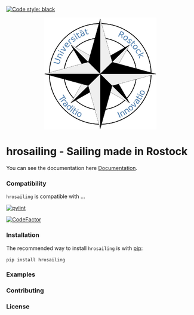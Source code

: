 [![Code style: black](https://img.shields.io/badge/code%20style-black-000000.svg)](https://github.com/psf/black)

<p align="center">
    <img src="logo.png" width=300px height=300px alt="hrosailing">
</p>

hrosailing - Sailing made in Rostock
====================================

You can see the documentation here [Documentation](https://hrosailing.github.io/hrosailing/ "hrosailing").

### Compatibility 

`hrosailing` is compatible with ... 

<!-- [![Python version](..) -->
[![pylint](https://github.com/VFDannenberg/hrosailing/actions/workflows/push-pylint.yml/badge.svg)](https://github.com/VFDannenberg/hrosailing/actions/workflows/push-pylint.yml)
<!-- [![Build Status](https://github.com/vfdannenberg/hrosailing/actions/workflows) -->
[![CodeFactor](https://www.codefactor.io/repository/github/hrosailing/hrosailing/badge)](https://www.codefactor.io/repository/github/hrosailing/hrosailing)
<!-- [![Coverage Status](..) -->

### Installation

The recommended way to install `hrosailing` is with 
[pip](http://pypi.python.org/pypi/pip/):
    
    pip install hrosailing

<!-- [![PyPI version](..) -->
<!-- [![PyPI downloads](..) -->

### Examples



### Contributing 


### License 
